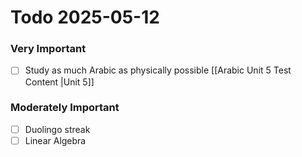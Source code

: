 # Todo 2025-05-12
### Very Important
- [ ] Study as much Arabic as physically possible [[Arabic Unit 5 Test Content |Unit 5]]
### Moderately Important
- [ ] Duolingo streak
- [ ] Linear Algebra